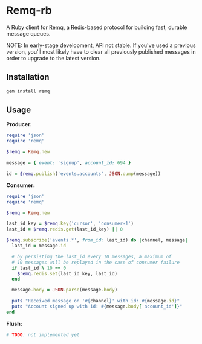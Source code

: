 # Remq-rb

A Ruby client for [Remq](https://github.com/kainosnoema/remq), a
[Redis](http://redis.io)-based protocol for building fast, durable message
queues.

NOTE: In early-stage development, API not stable. If you've used a previous
version, you'll most likely have to clear all previously published messages
in order to upgrade to the latest version.

## Installation

``` sh
gem install remq
```

## Usage

**Producer:**

``` rb
require 'json'
require 'remq'

$remq = Remq.new

message = { event: 'signup', account_id: 694 }

id = $remq.publish('events.accounts', JSON.dump(message))
```

**Consumer:**

``` rb
require 'json'
require 'remq'

$remq = Remq.new

last_id_key = $remq.key('cursor', 'consumer-1')
last_id = $remq.redis.get(last_id_key) || 0

$remq.subscribe('events.*', from_id: last_id) do |channel, message|
  last_id = message.id

  # by persisting the last_id every 10 messages, a maximum of
  # 10 messages will be replayed in the case of consumer failure
  if last_id % 10 == 0
    $remq.redis.set(last_id_key, last_id)
  end

  message.body = JSON.parse(message.body)

  puts "Received message on '#{channel}' with id: #{message.id}"
  puts "Account signed up with id: #{message.body['account_id']}"
end
```

**Flush:**

``` rb
# TODO: not implemented yet
```
